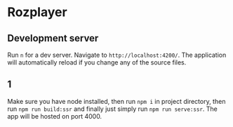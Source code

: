 # Rozplayer

## Development server

Run `n` for a dev server. Navigate to `http://localhost:4200/`. The application will automatically reload if you change any of the source files.

## 1
Make sure you have node installed, then run `npm i` in project directory, then run `npm run build:ssr` and finally just simply run `npm run serve:ssr`.
The app will be hosted on port 4000.